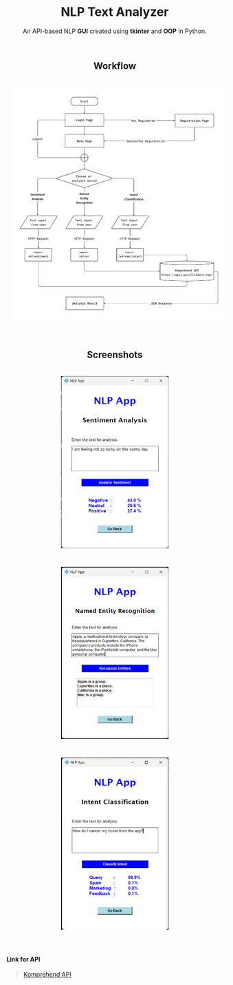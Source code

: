 <div align="center" >
  <h1>NLP Text Analyzer</h1> 
  <p>An API-based NLP <b>GUI</b> created using <b>tkinter</b> and <b>OOP</b> in Python.</p>
</div>
  
<br>

<div align="center" >
  <h2>Workflow</h2>
  <img src="resources/workflow.png" alt="sa" style="margin: 20px 10px">
</div>

<br>

<div align="center" >
  <h2>Screenshots</h2>
  <img src="resources/sa.png" height="400" width="250" alt="sa" style="margin: 20px 10px">
  <img src="resources/ner.png" height="400" width="250" alt="ner" style="margin: 20px 10px">
  <img src="resources/int.png" height="400" width="250" alt="int" style="margin: 20px 10px">
</div>

<br>

#### Link for API
> [Komprehend API](https://komprehend.io/api-wrappers)

